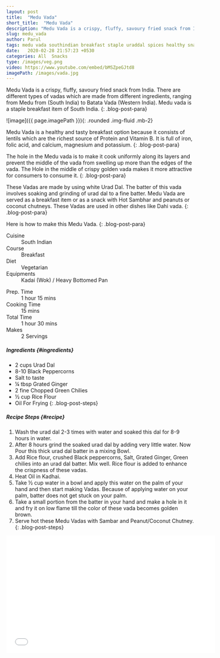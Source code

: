 ```yaml
---
layout: post
title:  "Medu Vada"
short_title:  "Medu Vada"
description: "Medu Vada is a crispy, fluffy, savoury fried snack from India. Medu Vada is a healthy and tasty breakfast option because it consists of lentils which are the richest source of Protein and Vitamin B. Medu Vada are served as a breakfast item or as a snack with hot sambhar and peanuts or coconut chutneys. "
slug: medu_vada
author: Parul
tags: medu vada southindian breakfast staple uraddal spices healthy snack idli sambhar chutney dosa crispy homemade foodyindianmom grated ginger blackpeppercons riceflour salt yummy tasty delicious staple breakfast foodie indianbreakfast southindiastreetfood tiffin lunchbox kidstiffin  eatrightindia healthyindia fitindia diet fitness indiatorismbreakfast 
date:   2020-02-28 21:57:23 +0530
categories: All  Snacks
type: /images/veg.png
video: https://www.youtube.com/embed/bMSZpeGJtd8
imagePath: /images/vada.jpg
---
```


Medu Vada is a crispy, fluffy, savoury fried snack from India. There are different types of vadas which are made from different ingredients, ranging from Medu from (South India) to Batata Vada (Western India). Medu vada is a staple breakfast item of South India.
{: .blog-post-para}

![image]({{ page.imagePath }}){: .rounded .img-fluid .mb-2}

Medu Vada is a healthy and tasty breakfast option because it consists of lentils which are the richest source of Protein and Vitamin B. It is full of iron, folic acid, and calcium, magnesium and potassium.
{: .blog-post-para}

The hole in the Medu vada is to make it cook uniformly along its layers and prevent the middle of the vada from swelling up more than the edges of the vada. The Hole in the middle of crispy golden vada makes it more attractive for consumers to consume it.
{: .blog-post-para}

These Vadas are made by using white Urad Dal. The batter of this vada involves soaking and grinding of urad dal to a fine batter. Medu Vada are served as a breakfast item or as a snack with Hot Sambhar and peanuts or coconut chutneys. These Vadas are used in other dishes like Dahi vada.
{: .blog-post-para}

Here is how to make this Medu Vada.
{: .blog-post-para}

<div class="row">
    <div class="col-md-6">
        <dl class="row">
            <dt class="col-sm-4">Cuisine</dt><dd class="col-sm-7">South Indian</dd>
            <dt class="col-sm-4">Course</dt><dd class="col-sm-7">Breakfast</dd>
            <dt class="col-sm-4">Diet</dt><dd class="col-sm-7">Vegetarian</dd>
            <dt class="col-sm-4">Equipments</dt><dd class="col-sm-7">Kadai (Wok) / Heavy Bottomed Pan</dd>
        </dl>
    </div>
    <div class="col-md-6">
        <dl class="row">
            <dt class="col-sm-5">Prep. Time</dt><dd class="col-sm-7">1 hour 15 mins</dd>
            <dt class="col-sm-5">Cooking Time</dt><dd class="col-sm-7">15 mins</dd>
            <dt class="col-sm-5">Total Time</dt><dd class="col-sm-7">1 hour 30 mins</dd>
            <dt class="col-sm-5">Makes</dt><dd class="col-sm-7">2 Servings</dd>
        </dl>
    </div>
</div>

##### **Ingredients** {#ingredients}
- 2 cups Urad Dal
- 8-10 Black Peppercorns
- Salt to taste
- ¼ tbsp Grated Ginger
- 2 fine Chopped Green Chilies
- ½ cup Rice Flour
- Oil For Frying
{: .blog-post-steps}

##### **Recipe Steps** {#recipe}
1. Wash the urad dal 2-3 times with water and soaked this dal for 8-9 hours in water.
1. After 8 hours grind the soaked urad dal by adding very little water. Now Pour this thick urad dal batter in a mixing Bowl.
1. Add Rice flour, crushed Black peppercorns, Salt, Grated Ginger, Green chilies into an urad dal batter. Mix well. Rice flour is added to enhance the crispness of these vadas.
1. Heat Oil in Kadhai.
1. Take ½ cup water in a bowl and apply this water on the palm of your hand and then start making Vadas. Because of applying water on your palm, batter does not get stuck on your palm.
1. Take a small portion from the batter in your hand and make a hole in it and fry it on low flame till the color of these vada becomes golden brown.
1. Serve hot these Medu Vadas with Sambar and Peanut/Coconut Chutney.
{: .blog-post-steps}

<div class="row" id="video">
    <div class="col-md-12">
        <div class="embed-responsive embed-responsive-16by9">
            <iframe width="560" height="315" src="{{page.video}}" frameborder="0" allow="accelerometer; autoplay; encrypted-media; gyroscope; picture-in-picture" allowfullscreen></iframe>
        </div>
    </div>
</div>
<br>
